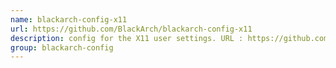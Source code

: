 ```yaml
---
name: blackarch-config-x11
url: https://github.com/BlackArch/blackarch-config-x11
description: config for the X11 user settings. URL : https://github.com/BlackArch/blackarch-config-x11 Groups : blackarch-config
group: blackarch-config
---
```


